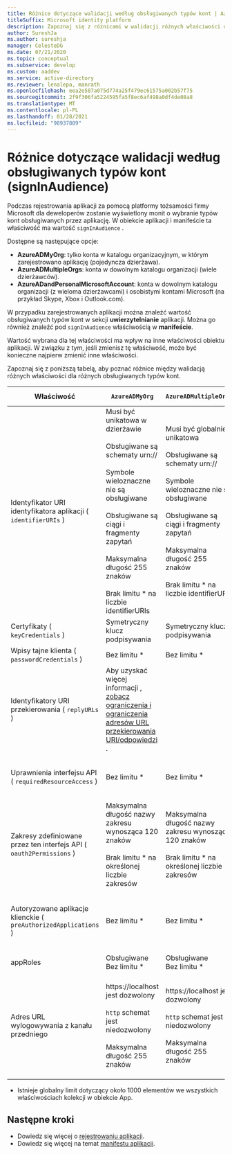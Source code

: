 ```yaml
---
title: Różnice dotyczące walidacji według obsługiwanych typów kont | Azure
titleSuffix: Microsoft identity platform
description: Zapoznaj się z różnicami w walidacji różnych właściwości dla różnych obsługiwanych typów kont podczas rejestrowania aplikacji za pomocą platformy tożsamości firmy Microsoft.
author: SureshJa
ms.author: sureshja
manager: CelesteDG
ms.date: 07/21/2020
ms.topic: conceptual
ms.subservice: develop
ms.custom: aaddev
ms.service: active-directory
ms.reviewer: lenalepa, manrath
ms.openlocfilehash: eea2e587a075d774a25f479ec61575a002b57f75
ms.sourcegitcommit: 2f9f306fa5224595fa5f8ec6af498a0df4de08a8
ms.translationtype: MT
ms.contentlocale: pl-PL
ms.lasthandoff: 01/28/2021
ms.locfileid: "98937809"
---
```

# <a name="validation-differences-by-supported-account-types-signinaudience"></a>Różnice dotyczące walidacji według obsługiwanych typów kont (signInAudience)

Podczas rejestrowania aplikacji za pomocą platformy tożsamości firmy Microsoft dla deweloperów zostanie wyświetlony monit o wybranie typów kont obsługiwanych przez aplikację. W obiekcie aplikacji i manifeście ta właściwość ma wartość `signInAudience` .

Dostępne są następujące opcje:

- **AzureADMyOrg**: tylko konta w katalogu organizacyjnym, w którym zarejestrowano aplikację (pojedyncza dzierżawa).
- **AzureADMultipleOrgs**: konta w dowolnym katalogu organizacji (wiele dzierżawców).
- **AzureADandPersonalMicrosoftAccount**: konta w dowolnym katalogu organizacji (z wieloma dzierżawcami) i osobistymi kontami Microsoft (na przykład Skype, Xbox i Outlook.com).

W przypadku zarejestrowanych aplikacji można znaleźć wartość obsługiwanych typów kont w sekcji **uwierzytelnianie** aplikacji. Można go również znaleźć pod `signInAudience` właściwością w **manifeście**.

Wartość wybrana dla tej właściwości ma wpływ na inne właściwości obiektu aplikacji. W związku z tym, jeśli zmienisz tę właściwość, może być konieczne najpierw zmienić inne właściwości.

Zapoznaj się z poniższą tabelą, aby poznać różnice między walidacją różnych właściwości dla różnych obsługiwanych typów kont.

| Właściwość | `AzureADMyOrg` | `AzureADMultipleOrgs` | `AzureADandPersonalMicrosoftAccount` i `PersonalMicrosoftAccount` |
|--------------|---------------|----------------|----------------|
| Identyfikator URI identyfikatora aplikacji ( `identifierURIs` )  | Musi być unikatowa w dzierżawie <br><br> Obsługiwane są schematy urn:// <br><br> Symbole wieloznaczne nie są obsługiwane <br><br> Obsługiwane są ciągi i fragmenty zapytań <br><br> Maksymalna długość 255 znaków <br><br> Brak limitu * na liczbie identifierURIs  | Musi być globalnie unikatowa <br><br> Obsługiwane są schematy urn:// <br><br> Symbole wieloznaczne nie są obsługiwane <br><br> Obsługiwane są ciągi i fragmenty zapytań <br><br> Maksymalna długość 255 znaków <br><br> Brak limitu * na liczbie identifierURIs | Musi być globalnie unikatowa <br><br> schematy urn://nie są obsługiwane <br><br> Symbole wieloznaczne, fragmenty i ciągi zapytań nie są obsługiwane <br><br> Maksymalna długość 120 znaków <br><br> Maksymalnie 50 identifierURIs |
| Certyfikaty ( `keyCredentials` ) | Symetryczny klucz podpisywania | Symetryczny klucz podpisywania | Szyfrowanie i asymetryczne klucze podpisywania | 
| Wpisy tajne klienta ( `passwordCredentials` ) | Bez limitu * | Bez limitu * | Jeśli liveSDK jest włączona: maksymalnie 2 wpisy tajne klienta | 
| Identyfikatory URI przekierowania ( `replyURLs` ) | Aby uzyskać więcej informacji [, zobacz ograniczenia i ograniczenia adresów URL przekierowania URI/odpowiedzi](reply-url.md) . | | | 
| Uprawnienia interfejsu API ( `requiredResourceAccess` ) | Bez limitu * | Bez limitu * | Maksymalnie 50 zasobów na aplikację i 30 uprawnień dla każdego zasobu (np. Microsoft Graph). Łączny limit 200 dla aplikacji (uprawnienia x zasobów). | 
| Zakresy zdefiniowane przez ten interfejs API ( `oauth2Permissions` ) | Maksymalna długość nazwy zakresu wynosząca 120 znaków <br><br> Brak limitu * na określonej liczbie zakresów | Maksymalna długość nazwy zakresu wynosząca 120 znaków <br><br> Brak limitu * na określonej liczbie zakresów |  Maksymalna długość nazwy zakresu wynosząca 40 znaków <br><br> Zdefiniowano maksymalnie 100 zakresów | 
| Autoryzowane aplikacje klienckie ( `preAuthorizedApplications` ) | Bez limitu * | Bez limitu * | Suma maksymalnie 500 <br><br> Zdefiniowano maksymalnie 100 aplikacji klienckich <br><br> Zdefiniowano maksymalnie 30 zakresów na klienta | 
| appRoles | Obsługiwane <br> Bez limitu * | Obsługiwane <br> Bez limitu * | Nieobsługiwane | 
| Adres URL wylogowywania z kanału przedniego | https://localhost jest dozwolony <br><br> `http` schemat jest niedozwolony <br><br> Maksymalna długość 255 znaków | https://localhost jest dozwolony <br><br> `http` schemat jest niedozwolony <br><br> Maksymalna długość 255 znaków | <br><br> https://localhost jest dozwolony, http://localhost kończy się niepowodzeniem dla MSA <br><br> Maksymalna długość 255 znaków <br><br> `http` schemat jest niedozwolony <br><br> Symbole wieloznaczne nie są obsługiwane | 

* Istnieje globalny limit dotyczący około 1000 elementów we wszystkich właściwościach kolekcji w obiekcie App.

## <a name="next-steps"></a>Następne kroki

- Dowiedz się więcej o [rejestrowaniu aplikacji](app-objects-and-service-principals.md).
- Dowiedz się więcej na temat [manifestu aplikacji](reference-app-manifest.md).
